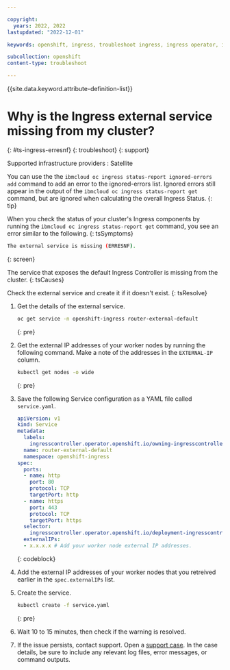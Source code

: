 ```yaml
---

copyright:
  years: 2022, 2022
lastupdated: "2022-12-01"

keywords: openshift, ingress, troubleshoot ingress, ingress operator, ingress cluster operator, external service missing, erresnf

subcollection: openshift
content-type: troubleshoot

---
```


{{site.data.keyword.attribute-definition-list}}



# Why is the Ingress external service missing from my cluster?
{: #ts-ingress-erresnf}
{: troubleshoot}
{: support}

Supported infrastructure providers
:   Satellite

You can use the the `ibmcloud oc ingress status-report ignored-errors add` command to add an error to the ignored-errors list. Ignored errors still appear in the output of the `ibmcloud oc ingress status-report get` command, but are ignored when calculating the overall Ingress Status.
{: tip}


When you check the status of your cluster's Ingress components by running the `ibmcloud oc ingress status-report get` command, you see an error similar to the following.
{: tsSymptoms}

```sh
The external service is missing (ERRESNF).
```
{: screen}



The service that exposes the default Ingress Controller is missing from the cluster.
{: tsCauses}


Check the external service and create it if it doesn't exist.
{: tsResolve}

1. Get the details of the external service.
    ```sh
    oc get service -n openshift-ingress router-external-default
    ```
    {: pre}


1. Get the external IP addresses of your worker nodes by running the following command. Make a note of the addresses in the `EXTERNAL-IP` column.
    ```sh
    kubectl get nodes -o wide
    ```
    {: pre}
    
1. Save the following Service configuration as a YAML file called `service.yaml`.

    ```yaml
    apiVersion: v1
    kind: Service
    metadata:
      labels:
        ingresscontroller.operator.openshift.io/owning-ingresscontroller: default
      name: router-external-default
      namespace: openshift-ingress
    spec:
      ports:
      - name: http
        port: 80
        protocol: TCP
        targetPort: http
      - name: https
        port: 443
        protocol: TCP
        targetPort: https
      selector:
        ingresscontroller.operator.openshift.io/deployment-ingresscontroller: default
      externalIPs:
      - x.x.x.x # Add your worker node external IP addresses.
    ```
    {: codeblock}
    
1. Add the external IP addresses of your worker nodes that you retreived earlier in the `spec.externalIPs` list.

1. Create the service.
    ```sh
    kubectl create -f service.yaml
    ```
    {: pre}

1. Wait 10 to 15 minutes, then check if the warning is resolved. 

1. If the issue persists, contact support. Open a [support case](/docs/get-support?topic=get-support-using-avatar). In the case details, be sure to include any relevant log files, error messages, or command outputs.




